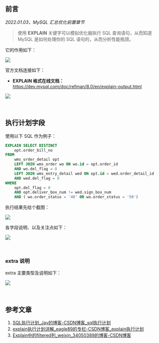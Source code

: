 ## 前言

*2022.01.03，MySQL 汇总优化前置章节*

> 使用 **EXPLAIN** 关键字可以模拟优化器执行 SQL 查询语句，从而知道 MySQL 是如何处理你的 SQL 语句的，从而分析性能瓶颈。

它的作用如下：

![](https://shiva.oss-cn-hangzhou.aliyuncs.com/picture-master/images/image-20220103224348730.png)

官方文档连接如下：

- **EXPLAIN 格式在线文档：** https://dev.mysql.com/doc/refman/8.0/en/explain-output.html

![](https://shiva.oss-cn-hangzhou.aliyuncs.com/picture-master/images/1641203466485-200f4879-96d3-4afb-80c1-ebe4e750c24e.png)





<br/>

## 执行计划字段

使用以下 SQL 作为例子：

```sql
EXPLAIN SELECT DISTINCT
	opt.order_bill_no 
FROM
	wms_order_detail opt
	LEFT JOIN wms_order wo ON wo.id = opt.order_id 
	AND wo.del_flag = 0
	LEFT JOIN wms_entry_detail wed ON opt.id = wed.order_detail_id 
	AND wed.del_flag = 0 
WHERE
	opt.del_flag = 0 
	AND opt.deliver_box_num != wed.sign_box_num 
	AND ( wo.order_status = '40' OR wo.order_status = '50')
```

执行结果先给个截图：

![](https://shiva.oss-cn-hangzhou.aliyuncs.com/picture-master/images/1641210500055-3a53225c-0f37-4680-b465-a8f1e4313376.png)

各字段说明、以及关注点如下：

![](https://shiva.oss-cn-hangzhou.aliyuncs.com/picture-master/images/20210108%20MySQL%20%E4%BC%98%E5%8C%96%E6%80%BB%E7%BB%93.png)



<br/>

### extra 说明

extra 主要类型及说明如下：

![](https://shiva.oss-cn-hangzhou.aliyuncs.com/picture-master/images/20210108%20MySQL%20%E4%BC%98%E5%8C%96%E6%80%BB%E7%BB%93-16416314296521.png)



<br/>

## 参考文章

1. [SQL执行计划_Jay的博客-CSDN博客_sql执行计划](https://blog.csdn.net/qq_44836294/article/details/107620909)
2. [explain执行计划详解_eagle89的专栏-CSDN博客_explain执行计划](https://blog.csdn.net/eagle89/article/details/80433723)
3. [Explain中的filtered列_weixin_34050389的博客-CSDN博客](https://blog.csdn.net/weixin_34050389/article/details/92054757)

